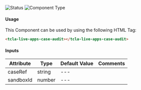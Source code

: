 
![Status][auto] ![Component Type][major] <!--Component Meta {"created_by":"Auto", "reviewed_by":"Auto", "last_modified_by":"Auto", "comment":"action drop down"} Component Meta -->




#### Usage


This Component can be used by using the following HTML Tag:

```html
<tcla-live-apps-case-audit></tcla-live-apps-case-audit>
```

#### Inputs

Attribute | Type | Default Value  | Comments
--- | --- | --- | ---
caseRef | string | --- | 
sandboxId | number | --- | 


[auto]: https://img.shields.io/badge/Status-auto%20generated-lightgrey.svg?style=flat "auto generated"

[manually]: https://img.shields.io/badge/Status-manually%20created-yellow.svg?style=flat "manually created"

[draft]: https://img.shields.io/badge/Status-draft-red.svg?style=flat "draft"

[review]: https://img.shields.io/badge/Status-need%20review-yellowgreen.svg?style=flat "need review"

[review done]: https://img.shields.io/badge/Status-review%20done-green.svg?style=flat "review done"

[finalized]: https://img.shields.io/badge/Status-finalized-brightgreen.svg?style=flat "finalized"

[top]: https://img.shields.io/badge/Component%20Type-Top-blue.svg?style=flat "top Component"

[major]: https://img.shields.io/badge/Component%20Type-major%20Component-blue.svg?style=flat "major Component"

[minor]: https://img.shields.io/badge/Component%20Type-minor%20Component-blue.svg?style=flat "minor Component"


